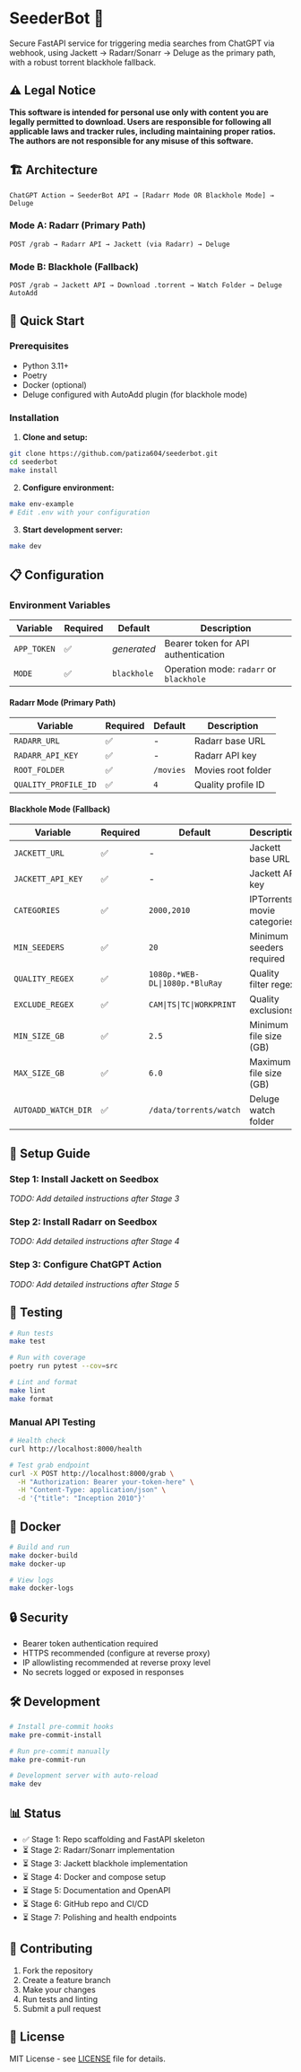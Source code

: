 # SeederBot 🤖

Secure FastAPI service for triggering media searches from ChatGPT via webhook, using Jackett → Radarr/Sonarr → Deluge as the primary path, with a robust torrent blackhole fallback.

## ⚠️ Legal Notice

**This software is intended for personal use only with content you are legally permitted to download. Users are responsible for following all applicable laws and tracker rules, including maintaining proper ratios. The authors are not responsible for any misuse of this software.**

## 🏗️ Architecture

```
ChatGPT Action → SeederBot API → [Radarr Mode OR Blackhole Mode] → Deluge
```

### Mode A: Radarr (Primary Path)
```
POST /grab → Radarr API → Jackett (via Radarr) → Deluge
```

### Mode B: Blackhole (Fallback)
```
POST /grab → Jackett API → Download .torrent → Watch Folder → Deluge AutoAdd
```

## 🚀 Quick Start

### Prerequisites
- Python 3.11+
- Poetry
- Docker (optional)
- Deluge configured with AutoAdd plugin (for blackhole mode)

### Installation

1. **Clone and setup:**
```bash
git clone https://github.com/patiza604/seederbot.git
cd seederbot
make install
```

2. **Configure environment:**
```bash
make env-example
# Edit .env with your configuration
```

3. **Start development server:**
```bash
make dev
```

## 📋 Configuration

### Environment Variables

| Variable | Required | Default | Description |
|----------|----------|---------|-------------|
| `APP_TOKEN` | ✅ | *generated* | Bearer token for API authentication |
| `MODE` | ✅ | `blackhole` | Operation mode: `radarr` or `blackhole` |

#### Radarr Mode (Primary Path)
| Variable | Required | Default | Description |
|----------|----------|---------|-------------|
| `RADARR_URL` | ✅ | - | Radarr base URL |
| `RADARR_API_KEY` | ✅ | - | Radarr API key |
| `ROOT_FOLDER` | ✅ | `/movies` | Movies root folder |
| `QUALITY_PROFILE_ID` | ✅ | `4` | Quality profile ID |

#### Blackhole Mode (Fallback)
| Variable | Required | Default | Description |
|----------|----------|---------|-------------|
| `JACKETT_URL` | ✅ | - | Jackett base URL |
| `JACKETT_API_KEY` | ✅ | - | Jackett API key |
| `CATEGORIES` | ✅ | `2000,2010` | IPTorrents movie categories |
| `MIN_SEEDERS` | ✅ | `20` | Minimum seeders required |
| `QUALITY_REGEX` | ✅ | `1080p.*WEB-DL\|1080p.*BluRay` | Quality filter regex |
| `EXCLUDE_REGEX` | ✅ | `CAM\|TS\|TC\|WORKPRINT` | Quality exclusions |
| `MIN_SIZE_GB` | ✅ | `2.5` | Minimum file size (GB) |
| `MAX_SIZE_GB` | ✅ | `6.0` | Maximum file size (GB) |
| `AUTOADD_WATCH_DIR` | ✅ | `/data/torrents/watch` | Deluge watch folder |

## 🔧 Setup Guide

### Step 1: Install Jackett on Seedbox
*TODO: Add detailed instructions after Stage 3*

### Step 2: Install Radarr on Seedbox
*TODO: Add detailed instructions after Stage 4*

### Step 3: Configure ChatGPT Action
*TODO: Add detailed instructions after Stage 5*

## 🧪 Testing

```bash
# Run tests
make test

# Run with coverage
poetry run pytest --cov=src

# Lint and format
make lint
make format
```

### Manual API Testing

```bash
# Health check
curl http://localhost:8000/health

# Test grab endpoint
curl -X POST http://localhost:8000/grab \
  -H "Authorization: Bearer your-token-here" \
  -H "Content-Type: application/json" \
  -d '{"title": "Inception 2010"}'
```

## 🐳 Docker

```bash
# Build and run
make docker-build
make docker-up

# View logs
make docker-logs
```

## 🔒 Security

- Bearer token authentication required
- HTTPS recommended (configure at reverse proxy)
- IP allowlisting recommended at reverse proxy level
- No secrets logged or exposed in responses

## 🛠️ Development

```bash
# Install pre-commit hooks
make pre-commit-install

# Run pre-commit manually
make pre-commit-run

# Development server with auto-reload
make dev
```

## 📊 Status

- ✅ Stage 1: Repo scaffolding and FastAPI skeleton
- ⏳ Stage 2: Radarr/Sonarr implementation
- ⏳ Stage 3: Jackett blackhole implementation
- ⏳ Stage 4: Docker and compose setup
- ⏳ Stage 5: Documentation and OpenAPI
- ⏳ Stage 6: GitHub repo and CI/CD
- ⏳ Stage 7: Polishing and health endpoints

## 🤝 Contributing

1. Fork the repository
2. Create a feature branch
3. Make your changes
4. Run tests and linting
5. Submit a pull request

## 📄 License

MIT License - see [LICENSE](LICENSE) file for details.